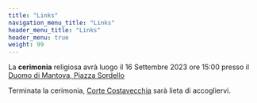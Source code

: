 ```yaml
---
title: "Links"
navigation_menu_title: "Links"
header_menu_title: "Links"
header_menu: true
weight: 99
---
```


La <b>cerimonia</b> religiosa avrà luogo il
16 Settembre 2023 ore 15:00
presso il [Duomo di Mantova, Piazza Sordello](https://goo.gl/maps/1pS1NYWozzimHEAT6)


Terminata la cerimonia, [Corte Costavecchia](https://goo.gl/maps/S3q4m73xhZoaqP7c7) sarà lieta di accogliervi.
